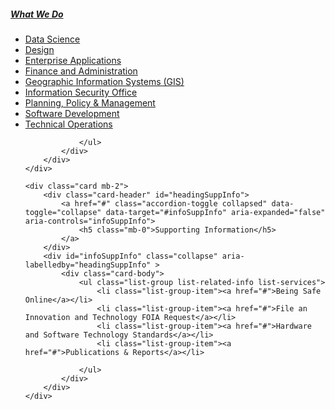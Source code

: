 <style>
	#infoSection .card-header { 
		border:0px;
	}
	
</style>
<section id='infoSection' class="my-2">
    <div class="card mb-2">
        <div class="card-header" id="headingInfowhatWeDo">
            <a href="#" class="accordion-toggle collapsed" data-toggle="collapse" data-target="#infoWhatWeDo" aria-expanded="false" aria-controls="infoWhatWeDo">
                <h5 class="mb-0">What We Do</h5>
            </a>
        </div>
        <div id="infoWhatWeDo" class="collapse" aria-labelledby="headingInfowhatWeDo" >
            <div class="card-body">
                <ul class="list-group list-related-info list-services">
                    <li class="list-group-item"><a href="#">Data Science</a></li>
                    <li class="list-group-item"><a href="#">Design</a></li>
                    <li class="list-group-item"><a href="#">Enterprise Applications</a></li>
                    <li class="list-group-item"><a href="#">Finance and Administration</a></li>
                    <li class="list-group-item"><a href="#">Geographic Information Systems (GIS)</a></li>
                    <li class="list-group-item"><a href="#">Information Security Office</a></li>
                    <li class="list-group-item"><a href="#">Planning, Policy &amp; Management</a></li>
                    <li class="list-group-item"><a href="#">Software Development</a></li>
                    <li class="list-group-item"><a href="#">Technical Operations</a></li>

                </ul>
            </div>
        </div>
    </div>
	
    <div class="card mb-2">
        <div class="card-header" id="headingSuppInfo">
            <a href="#" class="accordion-toggle collapsed" data-toggle="collapse" data-target="#infoSuppInfo" aria-expanded="false" aria-controls="infoSuppInfo">
                <h5 class="mb-0">Supporting Information</h5>
            </a>
        </div>
        <div id="infoSuppInfo" class="collapse" aria-labelledby="headingSuppInfo" >
            <div class="card-body">
                <ul class="list-group list-related-info list-services">
                    <li class="list-group-item"><a href="#">Being Safe Online</a></li>
                    <li class="list-group-item"><a href="#">File an Innovation and Technology FOIA Request</a></li>
                    <li class="list-group-item"><a href="#">Hardware and Software Technology Standards</a></li>
                    <li class="list-group-item"><a href="#">Publications & Reports</a></li>

                </ul>
            </div>
        </div>
    </div>	
	
</section>
